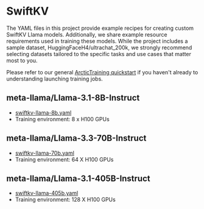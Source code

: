 # SwiftKV

The YAML files in this project provide example recipes for creating custom SwiftKV Llama models. Additionally, we share example resource requirements used in training these models. While the project includes a sample dataset, HuggingFaceH4/ultrachat_200k, we strongly recommend selecting datasets tailored to the specific tasks and use cases that matter most to you.

Please refer to our general [ArcticTraining quickstart](https://github.com/snowflakedb/ArcticTraining/tree/main?tab=readme-ov-file#quickstart) if you haven't already to understanding launching training jobs.

## meta-llama/Llama-3.1-8B-Instruct
* [swiftkv-llama-8b.yaml](configs/llama-3.1-swiftkv-8b-instruct.yaml)
* Training environment: 8 x H100 GPUs

## meta-llama/Llama-3.3-70B-Instruct
* [swiftkv-llama-70b.yaml](configs/llama-3.1-swiftkv-70b-instruct.yaml)
* Training environment: 64 X H100 GPUs

## meta-llama/Llama-3.1-405B-Instruct
* [swiftkv-llama-405b.yaml](configs/llama-3.1-swiftkv-405b-instruct.yaml)
* Training environment: 128 X H100 GPUs
